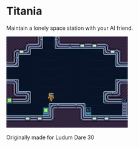 # Titania
Maintain a lonely space station with your AI friend.

![](content/mockup.png)

Originally made for Ludum Dare 30
